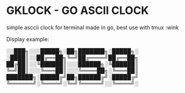 # GKLOCK - GO ASCII CLOCK

simple asccii clock for terminal  made in go, best use with tmux :wink

Display example:

░░███╗░░░█████╗░██╗███████╗░█████╗░
░████║░░██╔══██╗╚═╝██╔════╝██╔══██╗
██╔██║░░╚██████║░░░██████╗░╚██████║
╚═╝██║░░░╚═══██║░░░╚════██╗░╚═══██║
███████╗░█████╔╝██╗██████╔╝░█████╔╝
╚══════╝░╚════╝░╚═╝╚═════╝░░╚════╝░


